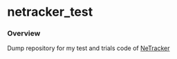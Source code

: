 # netracker_test

### Overview
Dump repository for my test and trials code of [NeTracker](https://github.com/raihansltn/NeTracker)